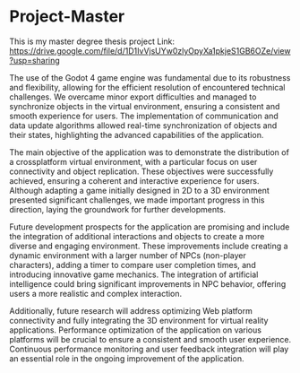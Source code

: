 # Project-Master
This is my master degree thesis project
Link:  https://drive.google.com/file/d/1D1IvVjsUYw0zlyOpyXa1pkjeS1GB6OZe/view?usp=sharing

The use of the Godot 4 game engine was fundamental due to its robustness and flexibility,
allowing for the efficient resolution of encountered technical challenges. We overcame
minor export difficulties and managed to synchronize objects in the virtual environment, ensuring
a consistent and smooth experience for users. The implementation of communication
and data update algorithms allowed real-time synchronization of objects and their states,
highlighting the advanced capabilities of the application.

The main objective of the application was to demonstrate the distribution of a crossplatform
virtual environment, with a particular focus on user connectivity and object replication.
These objectives were successfully achieved, ensuring a coherent and interactive
experience for users. Although adapting a game initially designed in 2D to a 3D environment
presented significant challenges, we made important progress in this direction, laying
the groundwork for further developments.

Future development prospects for the application are promising and include the integration
of additional interactions and objects to create a more diverse and engaging environment.
These improvements include creating a dynamic environment with a larger number of NPCs
(non-player characters), adding a timer to compare user completion times, and introducing
innovative game mechanics. The integration of artificial intelligence could bring significant
improvements in NPC behavior, offering users a more realistic and complex interaction.

Additionally, future research will address optimizing Web platform connectivity and
fully integrating the 3D environment for virtual reality applications. Performance optimization
of the application on various platforms will be crucial to ensure a consistent and smooth
user experience. Continuous performance monitoring and user feedback integration will play
an essential role in the ongoing improvement of the application.






